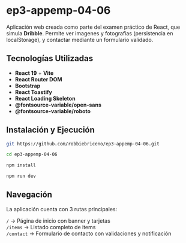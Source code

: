 # ep3-appemp-04-06

Aplicación web creada como parte del examen práctico de React, que simula **Dribble**. Permite ver imagenes y fotografias (persistencia en localStorage), y contactar mediante un formulario validado.

## Tecnologías Utilizadas
- **React 19** + **Vite**
- **React Router DOM**
- **Bootstrap**
- **React Toastify**
- **React Loading Skeleton**
- **@fontsource-variable/open-sans**
- **@fontsource-variable/roboto**

## Instalación y Ejecución
```bash
git https://github.com/robbiebriceno/ep3-appemp-04-06.git

cd ep3-appemp-04-06

npm install

npm run dev
```

## Navegación

La aplicación cuenta con 3 rutas principales:

`/`        -> Página de inicio con banner y tarjetas                         
`/items`   -> Listado completo de items                                      
`/contact` -> Formulario de contacto con validaciones y notificación    


